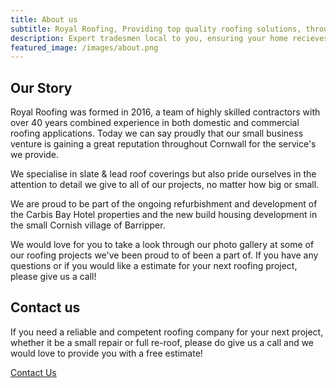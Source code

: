 ```yaml
---
title: About us
subtitle: Royal Roofing, Providing top quality roofing solutions, throughout Cornwall. 
description: Expert tradesmen local to you, ensuring your home recieves the Royal treatment it deserves. 
featured_image: /images/about.png
---
```

## Our Story
Royal Roofing was formed in 2016, a team of highly skilled contractors with over 40 years combined experience in both domestic and commercial roofing applications. Today we can say proudly that our small business venture is gaining a great reputation throughout Cornwall for the service's we provide.

We specialise in slate & lead roof coverings but also pride ourselves in the attention to detail we give to all of our projects, no matter how big or small.

We are proud to be part of the ongoing refurbishment and development of the Carbis Bay Hotel properties and the new build housing development in the small Cornish village of Barripper.

We would love for you to take a look through our photo gallery at some of our roofing projects we've been proud to of been a part of. If you have any questions or if you would like a estimate for your next roofing project, please give us a call!

## Contact us

If you need a reliable and competent roofing company for your next project, whether it be a small repair or full re-roof, please do give us a call and we would love to provide you with a free estimate!

<a href="/contact" class="button button--large">Contact Us</a>